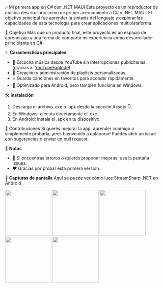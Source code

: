 🎶 Mi primera app en C# con .NET MAUI
Este proyecto es un reproductor de música desarrollado como mi primer acercamiento a C# y .NET MAUI.
El objetivo principal fue aprender la sintaxis del lenguaje y explorar las capacidades de esta tecnología para crear aplicaciones multiplataforma.

🎯 Objetivo
Más que un producto final, este proyecto es un espacio de aprendizaje y una forma de compartir mi experiencia como desarrollador principiante en C#.

✨ **Características principales**
- 🔎 Escucha música desde YouTube sin interrupciones publicitarias. (gracias a: [YouTubeExplode](https://github.com/Tyrrrz/YoutubeExplode)).
- 🎵 Creación y administración de playlists personalizadas.
- ⭐ Guarda canciones en favoritos para acceder rápidamente.
- 📱 Optimizado para Android, pero también funciona en Windows.

🛠️ **Instalación**
1. Descarga el archivo .exe o .apk desde la sección Assets 👇.
2. En Windows: ejecuta directamente el .exe.
3. En Android: instala el .apk en tu dispositivo.

🤝 Contribuciones
Si querés mejorar la app, aprender conmigo o simplemente probarla, ¡eres bienvenido a colaborar!
Puedes abrir un issue con sugerencias o enviar un pull request.

📖 **Notas**
- 🐞 Si encuentras errores o quieres proponer mejoras, usa la pestaña Issues.
- ❤️ Gracias por probar esta primera versión.

📸 **Capturas de pantalla**
Aquí se puede ver cómo luce StreamSharp .NET en Android

<img src="https://github.com/user-attachments/assets/48ed485f-6147-42f9-a509-04c4194a3669" width="150" />
<img src="https://github.com/user-attachments/assets/4501df0d-46a3-47bb-bac2-e4ccce2fc814" width="150" />
<img src="https://github.com/user-attachments/assets/cf8bb036-21de-48cd-a0b3-8a037751f853" width="150" />
<img src="https://github.com/user-attachments/assets/089e0fd4-7783-471b-8411-cc4e6d6d550e" width="150" />
<img src="https://github.com/user-attachments/assets/c3f2e67f-b227-4d7c-b2d4-dc8afcc6a2e5" width="150" />
